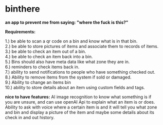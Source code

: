 # binthere
**an app to prevent me from saying: "where the fuck is this?"**


**Requirements:**

1.) be able to scan a qr code on a bin and know what is in that bin.  
2.) be able to store pictures of items and associate them to records of items.  
3.) be able to check an item out of a bin.  
4.) be able to check an item back into a bin.  
5.) Bins should also have meta data like what zone they are in.  
6.) reminders to check items back in.  
7.) ability to send notifications to people who have something checked out.  
8.) Ability to remove items from the system if sold or damaged.  
9.) Ability to change an items bin  
10.) ability to store details about an item using custom fields and tags.

**nice to have features:**
AI image recognition to know what something is if you are unsure, and can use openAI Api to explain what an item is or does.  
Ability to ask with voice where a certain item is and it will tell you what zone and bin and display a picture of the item and maybe some details about its check in and out history.

